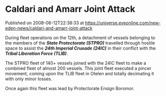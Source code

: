 # Caldari and Amarr Joint Attack
Published on 2008-06-12T22:38:33 at https://universe.eveonline.com/new-eden-news/caldari-and-amarr-joint-attack

During fleet operations on the 12th, a detachment of vessels belonging to the members of the **_State Protectorate (STPRO)_** travelled through hostile space to assist the **_24th Imperial Crusade (24IC)_** in their conflict with the **_Tribal Liberation Force (TLIB)_**. 

The STPRO fleet of 140+ vessels joined with the 24IC fleet to make a combined fleet of almost 200 vessels. This joint fleet executed a pincer movement, coming upon the TLIB fleet in Otelen and totally decimating it with only minor losses. 

Once again this fleet was lead by Protectorate Ensign Boromor.
